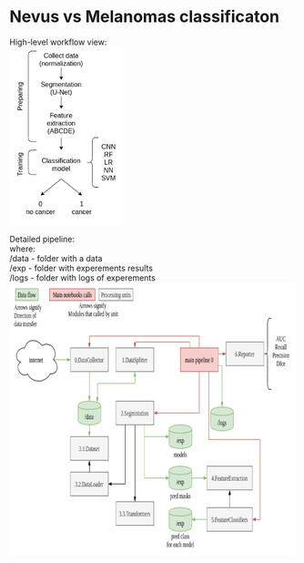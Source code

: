 # Nevus vs Melanomas classificaton
High-level workflow view:  
<img src="old/graphics_readme/some_approaches.drawio -General approach.png" width=200>
  
Detailed pipeline:  
where:   
/data - folder with a data    
/exp - folder with experements results  
/logs - folder with logs of experements  
<img src="old/graphics_readme/medical_pipline (1).png" height=480>
